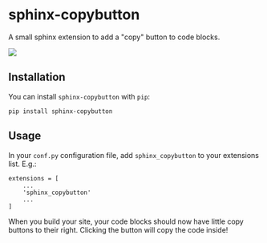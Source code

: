 # sphinx-copybutton

A small sphinx extension to add a "copy" button to code blocks.

![](doc/_static/copybutton.gif)

## Installation

You can install `sphinx-copybutton` with `pip`:

```
pip install sphinx-copybutton
```

## Usage

In your `conf.py` configuration file, add `sphinx_copybutton` to your extensions list.
E.g.:

```
extensions = [
    ...
    'sphinx_copybutton'
    ...
]
```

When you build your site, your code blocks should now have little copy buttons to their
right. Clicking the button will copy the code inside!
